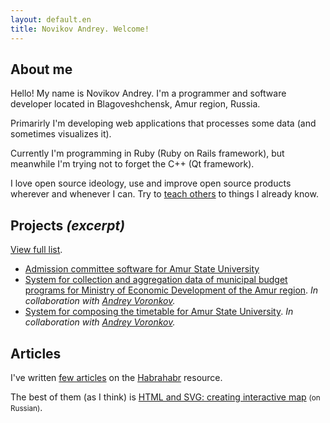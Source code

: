 ```yaml
---
layout: default.en
title: Novikov Andrey. Welcome!
---
```


About me
--------

Hello! My name is Novikov Andrey. I'm a programmer and software developer located in Blagoveshchensk, Amur region, Russia.

Primarirly I'm developing web applications that processes some data (and sometimes visualizes it).

Currently I'm programming in Ruby (Ruby on Rails framework), but meanwhile I'm trying not to forget the C++ (Qt framework).

I love open source ideology, use and improve open source products wherever and whenever I can. Try to [teach others](http://acm.amursu.ru/) to things I already know.

Projects *(excerpt)*
--------------------

[View full list](./projects/).

  * [Admission committee software for Amur State University](http://priem.amursu.ru/)
  * [System for collection and aggregation data of municipal budget programs for Ministry of Economic Development of the Amur region](http://mcp.amurobl.ru/). *In collaboration with [Andrey Voronkov](https://github.com/Antiarchitect).*
  * [System for composing the timetable for Amur State University](http://taurus.amursu.ru/). *In collaboration with [Andrey Voronkov](https://github.com/Antiarchitect).*

Articles
--------

I've written [few articles](http://habrahabr.ru/users/envek/topics/) on the [Habrahabr](http://habrahabr.ru/) resource.

The best of them (as I think) is [HTML and SVG: creating interactive map](http://habrahabr.ru/post/127994/) <small>(on Russian)</small>.
